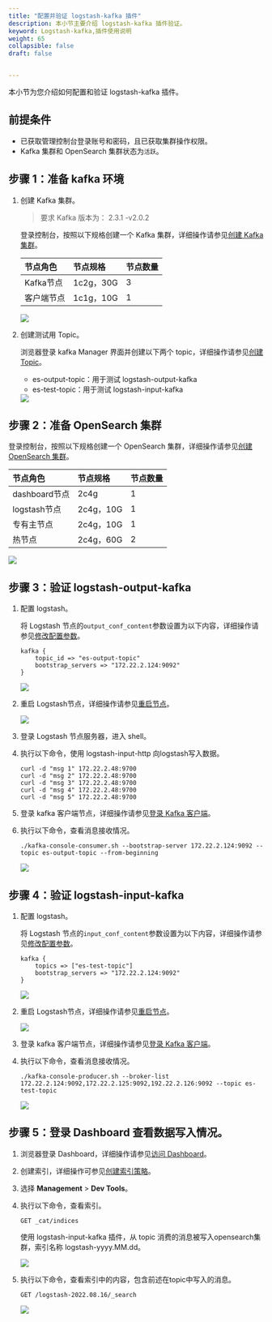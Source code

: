 ```yaml
---
title: "配置并验证 logstash-kafka 插件"
description: 本小节主要介绍 logstash-kafka 插件验证。
keyword: Logstash-kafka,插件使用说明
weight: 65
collapsible: false
draft: false


---
```


本小节为您介绍如何配置和验证 logstash-kafka 插件。

## 前提条件

* 已获取管理控制台登录账号和密码，且已获取集群操作权限。
* Kafka 集群和 OpenSearch 集群状态为`活跃`。

## 步骤 1：准备 kafka 环境

1. 创建 Kafka 集群。

   > 要求 Kafka 版本为： 2.3.1 -v2.0.2

   登录控制台，按照以下规格创建一个 Kafka 集群，详细操作请参见[创建 Kafka 集群](/middware/kafka/quickstart/create_cluster/)。

   | 节点角色   | 节点规格  | 节点数量 |
   | :--------- | :-------- | :------- |
   | Kafka节点  | 1c2g，30G | 3        |
   | 客户端节点 | 1c1g，10G | 1        |

   <img src="../../../_images/logstash_kafka_01.png" style="zoom:100%;" />

2. 创建测试用 Topic。

   浏览器登录 kafka Manager 界面并创建以下两个 topic，详细操作请参见[创建 Topic](/middware/kafka/quickstart/create_resource/)。

   * es-output-topic：用于测试 logstash-output-kafka
   * es-test-topic：用于测试 logstash-input-kafka

   <img src="../../../_images/logstash_kafka_02.png" style="zoom:100%;" />

## 步骤 2：准备 OpenSearch 集群

登录控制台，按照以下规格创建一个 OpenSearch 集群，详细操作请参见[创建 OpenSearch 集群](/bigdata/opensearch/quickstart/create_cluster/)。

| 节点角色      | 节点规格  | 节点数量 |
| :------------ | :-------- | :------- |
| dashboard节点 | 2c4g      | 1        |
| logstash节点  | 2c4g，10G | 1        |
| 专有主节点    | 2c4g，10G | 1        |
| 热节点        | 2c4g，60G | 2        |

<img src="../../../_images/logstash_kafka_03.png" style="zoom:100%;" />

## 步骤 3：验证 logstash-output-kafka

1. 配置 logstash。

   将 Logstash 节点的`output_conf_content`参数设置为以下内容，详细操作请参见[修改配置参数](/bigdata/opensearch/manual/config_para/modify_para/)。

   ```
   kafka {
       topic_id => "es-output-topic"
       bootstrap_servers => "172.22.2.124:9092"
   }
   ```

   <img src="../../../_images/logstash_kafka_04.png" style="zoom:100%;" />

2. 重启 Logstash节点，详细操作请参见[重启节点](/bigdata/opensearch/manual/node_lifecycle/restart_node/)。

   <img src="../../../_images/logstash_kafka_05.png" style="zoom:100%;" />

3. 登录 Logstash 节点服务器，进入 shell。

4. 执行以下命令，使用 logstash-input-http 向logstash写入数据。

   ```shell
   curl -d "msg 1" 172.22.2.48:9700
   curl -d "msg 2" 172.22.2.48:9700
   curl -d "msg 3" 172.22.2.48:9700
   curl -d "msg 4" 172.22.2.48:9700
   curl -d "msg 5" 172.22.2.48:9700
   ```

5. 登录 kafka 客户端节点，详细操作请参见[登录 Kafka 客户端](/middware/kafka/manual/kafka_client/login_kafka_client/)。

6. 执行以下命令，查看消息接收情况。

   ```
   ./kafka-console-consumer.sh --bootstrap-server 172.22.2.124:9092 --topic es-output-topic --from-beginning
   ```

   <img src="../../../_images/logstash_kafka_06.png" style="zoom:100%;" />

## 步骤 4：验证 logstash-input-kafka

1. 配置 logstash。

   将 Logstash 节点的`input_conf_content`参数设置为以下内容，详细操作请参见[修改配置参数](/bigdata/opensearch/manual/config_para/modify_para/)。

   ```
   kafka {
       topics => ["es-test-topic"]
       bootstrap_servers => "172.22.2.124:9092"
   }
   ```

   <img src="../../../_images/logstash_kafka_07.png" style="zoom:100%;" />

2. 重启 Logstash节点，详细操作请参见[重启节点](/bigdata/opensearch/manual/node_lifecycle/restart_node/)。

   <img src="../../../_images/logstash_kafka_05.png" style="zoom:100%;" />

3. 登录 kafka 客户端节点，详细操作请参见[登录 Kafka 客户端](/middware/kafka/manual/kafka_client/login_kafka_client/)。

4. 执行以下命令，查看消息接收情况。

   ```shell
   ./kafka-console-producer.sh --broker-list 172.22.2.124:9092,172.22.2.125:9092,192.22.2.126:9092 --topic es-test-topic
   ```

   <img src="../../../_images/logstash_kafka_08.png" style="zoom:100%;" />

## 步骤 5：登录 Dashboard 查看数据写入情况。

1. 浏览器登录 Dashboard，详细操作请参见[访问 Dashboard](/bigdata/opensearch/os_manual/dashboard/dashboard_login/)。

2. 创建索引，详细操作可参见[创建索引策略](/bigdata/opensearch/best_practices/index_mgt/#步骤-2创建索引策略)。

3. 选择 **Management** > **Dev Tools**。

4. 执行以下命令，查看索引。

   ```shell
   GET _cat/indices
   ```

   使用 logstash-input-kafka 插件，从 topic 消费的消息被写入opensearch集群，索引名称 logstash-yyyy.MM.dd。

   <img src="../../../_images/logstash_kafka_09.png" style="zoom:100%;" />

5. 执行以下命令，查看索引中的内容，包含前述在topic中写入的消息。

   ```shell
   GET /logstash-2022.08.16/_search
   ```

   <img src="../../../_images/logstash_kafka_10.png" style="zoom:100%;" />
